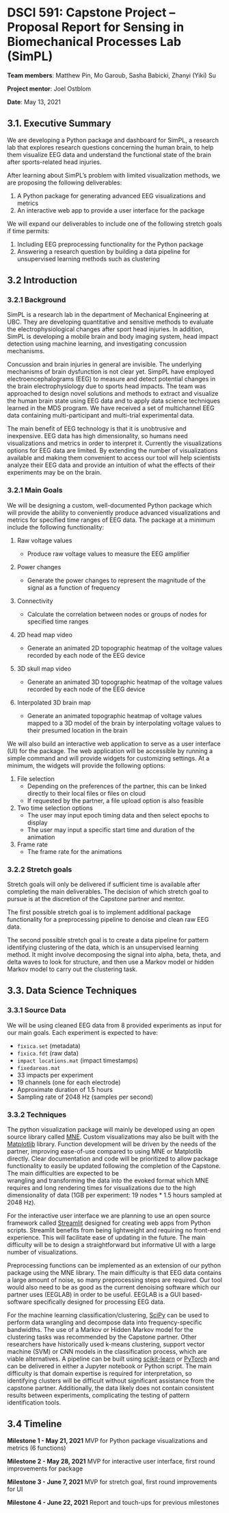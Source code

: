 # DSCI 591: Capstone Project – Proposal Report for Sensing in Biomechanical Processes Lab (SimPL)

**Team members**: Matthew Pin, Mo Garoub, Sasha Babicki, Zhanyi (Yiki) Su

**Project mentor**: Joel Ostblom

**Date**: May 13, 2021

## 3.1. Executive Summary
We are developing a Python package and dashboard for SimPL, a research lab that explores research questions concerning the human brain, to help them visualize EEG data and understand the functional state of the brain after sports-related head injuries. 

After learning about SimPL’s problem with limited visualization methods, we are proposing the following deliverables:
1) A Python package for generating advanced EEG visualizations and metrics
2) An interactive web app to provide a user interface for the package


We will expand our deliverables to include one of the following stretch goals if time permits:
1) Including EEG preprocessing functionality for the Python package
2) Answering a research question by building a data pipeline for unsupervised learning methods such as clustering
  
## 3.2 Introduction
### 3.2.1 Background
SimPL is a research lab in the department of Mechanical Engineering at UBC. They are developing quantitative and sensitive methods to evaluate the electrophysiological changes after sport head injuries. In addition, SimPL is developing a mobile brain and body imaging system, head impact detection using machine learning, and investigating concussion mechanisms.

Concussion and brain injuries in general are invisible. The underlying mechanisms of brain dysfunction is not clear yet. SimpPL have employed electroencephalograms (EEG) to measure and detect potential changes in the brain electrophysiology due to sports head impacts. The team was approached to design novel solutions and methods to extract and visualize the human brain state using EEG data and to apply data science techniques learned in the MDS program. We have received a set of multichannel EEG data containing multi-participant and multi-trial experimental data.

The main benefit of EEG technology is that it is unobtrusive and inexpensive. EEG data has high dimensionality, so humans need visualizations and metrics in order to interpret it. Currently the visualizations options for EEG data are limited. By extending the number of visualizations available and making them convenient to access our tool will help scientists analyze their EEG data and provide an intuition of what the effects of their experiments may be on the brain. 

<Description for stretch goal>

### 3.2.1 Main Goals
We will be designing a custom, well-documented Python package which will provide the ability to conveniently produce advanced visualizations and metrics for specified time ranges of EEG data. The package at a minimum include the following functionality:

1) Raw voltage values
    - Produce raw voltage values to measure the EEG amplifier

2) Power changes
    - Generate the power changes to represent the magnitude of the signal as a function of frequency

3) Connectivity 
    - Calculate the correlation between nodes or groups of nodes for specified time ranges

4) 2D head map video 
    - Generate an animated 2D topographic heatmap of the voltage values recorded by each node of the EEG device

5) 3D skull map video
    - Generate an animated 3D topographic heatmap of the voltage values recorded by each node of the EEG device

6) Interpolated 3D brain map
    - Generate an animated topographic heatmap of voltage values mapped to a 3D model of the brain by interpolating voltage values to their presumed location in the brain


We will also build an interactive web application to serve as a user interface (UI) for the package. The web application will be accessible by running a simple command and will provide widgets for customizing settings. At a minimum, the widgets will provide the following options: 
1) File selection
    - Depending on the preferences of the partner, this can be linked directly to their local files or files on cloud
    - If requested by the partner, a file upload option is also feasible
2) Two time selection options
    - The user may input epoch timing data and then select epochs to display
    - The user may input a specific start time and duration of the animation
3) Frame rate
    - The frame rate for the animations

### 3.2.2 Stretch goals
Stretch goals will only be delivered if sufficient time is available after completing the main deliverables. The decision of which stretch goal to pursue is at the discretion of the Capstone partner and mentor.

The first possible stretch goal is to implement additional package functionality for a preprocessing pipeline to denoise and clean raw EEG data.

The second possible stretch goal is to create a data pipeline for pattern identifying clustering of the data, which is an unsupervised learning method. It might involve decomposing the signal into alpha, beta, theta, and delta waves to look for structure, and then use a Markov model or hidden Markov model to carry out the clustering task. 

## 3.3. Data Science Techniques
### 3.3.1 Source Data
We will be using cleaned EEG data from 8 provided experiments as input for our main goals. Each experiment is expected to have: 
- `fixica.set` (metadata) 
- `fixica.fdt` (raw data)
- `impact locations.mat` (impact timestamps)
- `fixedareas.mat`
- 33 impacts per experiment
- 19 channels (one for each electrode)
- Approximate duration of 1.5 hours
- Sampling rate of 2048 Hz (samples per second)

### 3.3.2 Techniques
The python visualization package will mainly be developed using an open source library called [MNE](https://mne.tools/stable/index.html). Custom visualizations may also be built with the [Matplotlib](https://matplotlib.org/) library. Function development will be driven by the needs of the partner, improving ease-of-use compared to using MNE or Matplotlib directly. Clear documentation and code will be prioritized to allow package functionality to easily be updated following the completion of the Capstone. The main difficulties are expected to be  
wrangling and transforming the data into the evoked format which MNE requires and long rendering times for visualizations due to the high dimensionality of data (1GB per experiment: 19 nodes * 1.5 hours sampled at 2048 Hz).

For the interactive user interface we are planning to use an open source framework called [Streamlit](https://streamlit.io/) designed for creating web apps from Python scripts. Streamlit benefits from being lightweight and requiring no front-end experience. This will facilitate ease of updating in the future. The main difficulty will be to design a straightforward but informative UI with a large number of visualizations.

Preprocessing functions can be implemented as an extension of our python package using the MNE library. The main difficulty is that EEG data contains a large amount of noise, so many preprocessing steps are required. Our tool would also need to be as good as the current denoising software which our partner uses (EEGLAB) in order to be useful. EEGLAB is a GUI based-software specifically designed for processing EEG data.

For the machine learning classification/clustering, [SciPy](https://www.scipy.org/) can be used to perform data wrangling and decompose data into frequency-specific bandwidths. The use of a Markov or Hidden Markov model for the clustering tasks was recommended by the Capstone partner. Other researchers have historically used k-means clustering, support vector machine (SVM) or CNN models in the classification process, which are viable alternatives. A pipeline can be built using [scikit-learn](https://scikit-learn.org/stable/) or [PyTorch](https://pytorch.org/) and can be delivered in either a Jupyter notebook or Python script. The main difficulty is that domain expertise is required for interpretation, so identifying clusters will be difficult without significant assistance from the capstone partner. Additionally, the data likely does not contain consistent results between experiments, complicating the testing of pattern identification tools.


## 3.4 Timeline
**Milestone 1 - May 21, 2021**
MVP for Python package visualizations and metrics (6 functions)

**Milestone 2 - May 28, 2021**
MVP for interactive user interface, first round improvements for package

**Milestone 3 - June 7, 2021**
MVP for stretch goal, first round improvements for UI

**Milestone 4 - June 22, 2021**
Report and touch-ups for previous milestones
